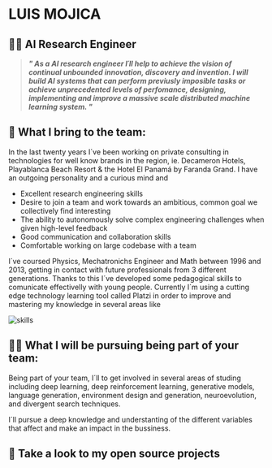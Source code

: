 # LUIS MOJICA
## 👨‍🔬 AI Research Engineer


> ***" As a AI research engineer I´ll help to achieve the vision of continual unbounded innovation, discovery and invention. I will build AI systems that can perform previusly imposible tasks or achieve unprecedented levels of perfomance, designing, implementing and improve a massive scale distributed machine learning system. "***


## 🤝 What I bring to the team:

In the last twenty years I´ve been working on private consulting in technologies for well know brands in the region, ie. Decameron Hotels, Playablanca Beach Resort &  the Hotel El Panamá by Faranda Grand. I have an outgoing personality and a curious mind and 

-   Excellent research engineering skills
-   Desire to join a team and work towards an ambitious, common goal we collectively find interesting
-   The ability to autonomously solve complex engineering challenges when given high-level feedback
-   Good communication and collaboration skills
-   Comfortable working on large codebase with a team


I´ve coursed Physics, Mechatronichs Engineer and Math between 1996 and 2013, getting in contact with future professionals from 3 different generations. Thanks to this I´ve developed some pedagogical skills to comunicate effectivelly with young people. Currently I´m using a cutting edge technology learning tool called Platzi in order to improve and mastering my knowledge in several areas like



![skills](https://i.imgur.com/aZ1uHic.png)



## 🧗‍♂️ What I will be pursuing being part of your team:

Being part of your team, I´ll to get involved in several areas of studing including deep learning, deep reinforcement learning, generative models, language generation, environment design and generation, neuroevolution, and divergent search techniques.   

I´ll pursue a deep knowledge and understanting of the different variables that affect and make an impact in the bussiness.


## 👀 Take a look to my open source projects 

